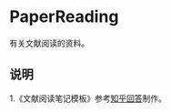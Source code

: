 # PaperReading
有关文献阅读的资料。

## 说明
1.《文献阅读笔记模板》参考[知乎回答](https://www.zhihu.com/question/37779411/answer/593070552)制作。

